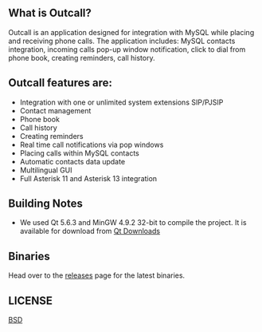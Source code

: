 ## What is Outcall? ##

Outcall is an
application designed for integration with MySQL while placing
and receiving phone calls. The application includes: MySQL contacts
integration, incoming calls pop-up window notification, click to dial from
phone book, creating reminders, call history.

## Outcall features are: ##

  * Integration with one or unlimited system extensions SIP/PJSIP
  * Contact management
  * Phone book
  * Call history
  * Creating reminders
  * Real time call notifications via pop windows
  * Placing calls within MySQL contacts
  * Automatic contacts data update
  * Multilingual GUI
  * Full Asterisk 11 and Asterisk 13 integration

## Building Notes ##

  * We used Qt 5.6.3 and MinGW 4.9.2 32-bit to compile the project. It is available for download from [Qt Downloads](http://download.qt.io/new_archive/qt/5.6/5.6.3/)

## Binaries ##

Head over to the [releases](https://github.com/a1exkos/Outcall/releases) page for the latest binaries.

## LICENSE ##

[BSD](http://opensource.org/licenses/BSD-3-Clause)
